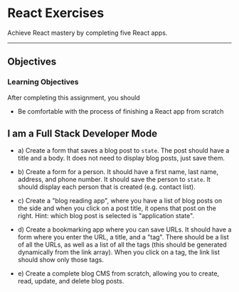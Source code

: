 # React Exercises

Achieve React mastery by completing five React apps.

---

## Objectives

### Learning Objectives

After completing this assignment, you should

- Be comfortable with the process of finishing a React app from scratch

## I am a Full Stack Developer Mode

- a) Create a form that saves a blog post to `state`. The post
  should have a title and a body. It does not need to display blog posts, just
  save them.

- b) Create a form for a person. It should have a first name, last name,
  address, and phone number. It should save the person to `state`. It should display
  each person that is created (e.g. contact list).

- c) Create a "blog reading app", where you have a list of blog posts on the
  side and when you click on a post title, it opens that post on the right.
  Hint: which blog post is selected is "application state".

- d) Create a bookmarking app where you can save URLs. It should have a form
  where you enter the URL, a title, and a "tag". There should be a list of all
  the URLs, as well as a list of all the tags (this should be generated
  dynamically from the link array). When you click on a tag, the link list
  should show only those tags.

- e) Create a complete blog CMS from scratch, allowing you to create, read,
  update, and delete blog posts.
